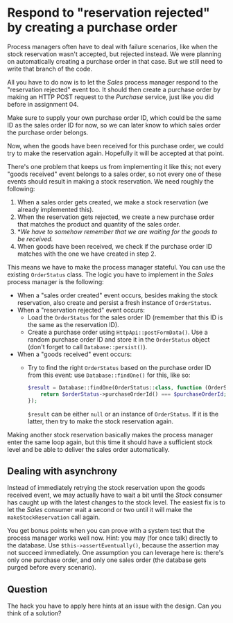 # Respond to "reservation rejected" by creating a purchase order

Process managers often have to deal with failure scenarios, like when the stock reservation wasn't accepted, but rejected instead. We were planning on automatically creating a purchase order in that case. But we still need to write that branch of the code.

All you have to do now is to let the *Sales* process manager respond to the "reservation rejected" event too. It should then create a purchase order by making an HTTP POST request to the *Purchase* service, just like you did before in assignment 04.

Make sure to supply your own purchase order ID, which could be the same ID as the sales order ID for now, so we can later know to which sales order the purchase order belongs.

Now, when the goods have been received for this purchase order, we could try to make the reservation again. Hopefully it will be accepted at that point.  

There's one problem that keeps us from implementing it like this; not every "goods received" event belongs to a sales order, so not every one of these events should result in making a stock reservation. We need roughly the following:

1. When a sales order gets created, we make a stock reservation (we already implemented this).
2. When the reservation gets rejected, we create a new purchase order that matches the product and quantity of the sales order.
3. **We have to somehow remember that we are waiting for the goods to be received.*
4. When goods have been received, we check if the purchase order ID matches with the one we have created in step 2.

This means we have to make the process manager stateful. You can use the existing `OrderStatus` class. The logic you have to implement in the *Sales* process manager is the following:

- When a "sales order created" event occurs, besides making the stock reservation, also create and persist a fresh instance of `OrderStatus`.
- When a "reservation rejected" event occurs:
    - Load the `OrderStatus` for the sales order ID (remember that this ID is the same as the reservation ID).
    - Create a purchase order using `HttpApi::postFormData()`. Use a random purchase order ID and store it in the `OrderStatus` object (don't forget to call `Database::persist()`).
- When a "goods received" event occurs:
    - Try to find the right `OrderStatus` based on the purchase order ID from this event: use `Database::findOne()` for this, like so:
    
        ```php
        $result = Database::findOne(OrderStatus::class, function (OrderStatus $orderStatus) use ($purchaseOrderId) {
            return $orderStatus->purchaseOrderId() === $purchaseOrderId;
        });
        ```
    
      `$result` can be either `null` or an instance of `OrderStatus`. If it is the latter, then try to make the stock reservation again.
      
Making another stock reservation basically makes the process manager enter the same loop again, but this time it should have a sufficient stock level and be able to deliver the sales order automatically.

## Dealing with asynchrony

Instead of immediately retrying the stock reservation upon the goods received event, we may actually have to wait a bit until the *Stock* consumer has caught up with the latest changes to the stock level. The easiest fix is to let the *Sales* consumer wait a second or two until it will make the `makeStockReservation` call again.

You get bonus points when you can prove with a system test that the process manager works well now. Hint: you may (for once talk) directly to the database. Use `$this->assertEventually()`, because the assertion may not succeed immediately. One assumption you can leverage here is: there's only one purchase order, and only one sales order (the database gets purged before every scenario).

## Question

The hack you have to apply here hints at an issue with the design. Can you think of a solution?
